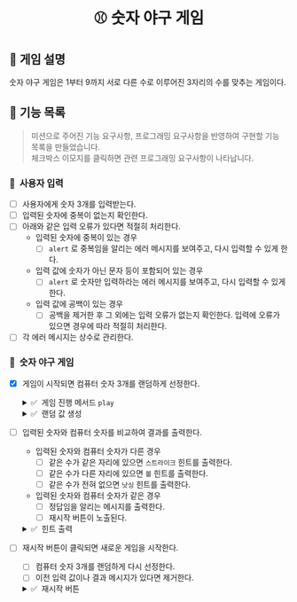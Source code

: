 <h1 align="middle">⚾️ 숫자 야구 게임</h1>

## 👀 게임 설명
숫자 야구 게임은 1부터 9까지 서로 다른 수로 이루어진 3자리의 수를 맞추는 게임이다.

## 📃 기능 목록
> 미션으로 주어진 기능 요구사항, 프로그래밍 요구사항을 반영하여 구현할 기능 목록을 만들었습니다.<br>
> 체크박스 이모지를 클릭하면 관련 프로그래밍 요구사항이 나타납니다.

### 💬 &nbsp;사용자 입력

- [ ] 사용자에게 숫자 3개를 입력받는다.
- [ ] 입력된 숫자에 중복이 없는지 확인한다.
- [ ] 아래와 같은 입력 오류가 있다면 적절히 처리한다.
  - 입력된 숫자에 중복이 있는 경우
    - [ ] `alert` 로 중복임을 알리는 에러 메시지를 보여주고, 다시 입력할 수 있게 한다.
  - 입력 값에 숫자가 아닌 문자 등이 포함되어 있는 경우
    - [ ] `alert` 로 숫자만 입력하라는 에러 메시지를 보여주고, 다시 입력할 수 있게 한다.
  - 입력 값에 공백이 있는 경우
    - [ ] 공백을 제거한 후 그 외에는 입력 오류가 없는지 확인한다.
      입력에 오류가 있으면 경우에 따라 적절히 처리한다.
- [ ] 각 에러 메시지는 상수로 관리한다.

### 🎯 &nbsp;숫자 야구 게임

- [X] 게임이 시작되면 컴퓨터 숫자 3개를 랜덤하게 선정한다.
  <details>
    <summary>✅ &nbsp;게임 진행 메서드 <code>play</code></summary>
    <ul>
      <li><code>play(컴퓨터의 랜덤 값, 유저의 입력 값)</code> 메서드를 만들어 게임을 진행한다.</li>
      <li><code>play 메서드</code>는 <code>String</code>으로 결과값을 return 한다.</li>
      <li><code>index.js</code>에서 아래의 function 또는 class 형태를 활용한다.
        <pre><code>export default function BaseballGame() {
    this.play = function (computerInputNumbers, userInputNumbers) {
      return "결과 값 String";
    };
  }
  export default class BaseballGame {
    play(computerInputNumbers, userInputNumbers) {
      return "결과 값 String";
    }
  }
  // 예시
  play(123, 456); // '낫싱'
  play(123, 345); // '1볼'
  play(123, 432); // '2볼'
  play(123, 312); // '3볼'
  play(123, 145); // '1스트라이크'
  play(123, 134); // '1볼 1스트라이크'
  play(123, 132); // '2볼 1스트라이크'
  play(123, 124); // '2스트라이크'</code></pre>
      </li>
    </ul>
  </details>
  <details>
    <summary>✅ &nbsp;랜덤 값 생성</summary>
    <ul>
      <li>랜덤 값 생성은 <a href="https://github.com/woowacourse-projects/javascript-mission-utils#mission-utils"><code>MissionUtils</code> 라이브러리</a>의 <code>Random.pickNumberInRange</code>를 사용한다.</li>
    </ul>
  </details>
- [ ] 입력된 숫자와 컴퓨터 숫자를 비교하여 결과를 출력한다.
  - 입력된 숫자와 컴퓨터 숫자가 다른 경우
    - [ ] 같은 수가 같은 자리에 있으면 `스트라이크` 힌트를 출력한다.
    - [ ] 같은 수가 다른 자리에 있으면 `볼` 힌트를 출력한다.
    - [ ] 같은 수가 전혀 없으면 `낫싱` 힌트를 출력한다.
  - 입력된 숫자와 컴퓨터 숫자가 같은 경우
    - [ ] 정답임을 알리는 메시지를 출력한다.
    - [ ] 재시작 버튼이 노출된다.
  <details>
    <summary>✅ &nbsp;힌트 출력</summary>
    <ul>
      <li>볼과 스트라이크가 같이 있는 경우 볼, 스트라이크 순서로 힌트를 출력한다.</li>
    </ul>
  </details>
- [ ] 재시작 버튼이 클릭되면 새로운 게임을 시작한다.
  - [ ] 컴퓨터 숫자 3개를 랜덤하게 다시 선정한다.
  - [ ] 이전 입력 값이나 결과 메시지가 있다면 제거한다.
  <details>
    <summary>✅ &nbsp;재시작 버튼</summary>
    <ul>
      <li>게임을 다시 시작하는 재시작 button 태그는 <code>game-restart-button</code> id를 가진다.</li>
    </ul>
  </details>

